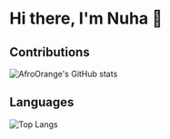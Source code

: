 # Hi there, I'm Nuha 👋


## Contributions
![AfroOrange's GitHub stats](https://github-readme-stats.vercel.app/api?username=AfroOrange&show_icons=true&theme=transparent) 


## Languages 

![Top Langs](https://github-readme-stats.vercel.app/api/top-langs/?username=AfroOrange&layout=compact)

